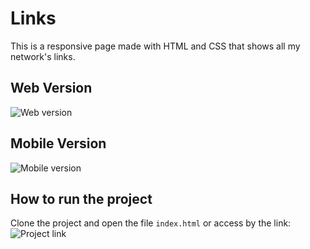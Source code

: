 # Links

This is a responsive page made with HTML and CSS that shows all my network's links.

## Web Version

![Web version](https://github.com/giovannamoeller/links/blob/main/assets/WebVersion.png)

## Mobile Version

![Mobile version](https://player.vimeo.com/video/506819007)

## How to run the project
Clone the project and open the file `index.html` or access by the link: ![Project link](https://giovannamoeller.github.io/links)
